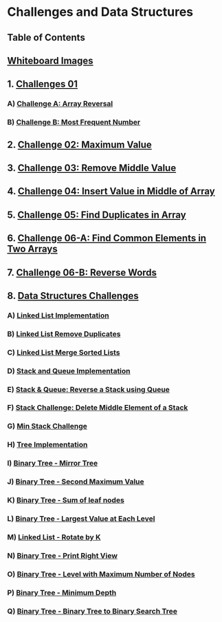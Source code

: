 # Challenges and Data Structures

## Table of Contents

##  [Whiteboard Images](https://github.com/Moayadhamdan/challenges-and-data-structures/tree/main/whiteboard-challenges/assets)
## 1. [Challenges 01](#challenges-01)
###    A) [Challenge A: Array Reversal](https://github.com/Moayadhamdan/challenges-and-data-structures/blob/main/whiteboard-challenges/assets/Array%20Reversal.PNG)
###    B) [Challenge B: Most Frequent Number](https://github.com/Moayadhamdan/challenges-and-data-structures/blob/main/whiteboard-challenges/assets/Most%20Frequent%20Number.PNG)
## 2. [Challenge 02: Maximum Value](https://github.com/Moayadhamdan/challenges-and-data-structures/blob/main/whiteboard-challenges/assets/Maximum%20Value.PNG)
## 3. [Challenge 03: Remove Middle Value](https://github.com/Moayadhamdan/challenges-and-data-structures/blob/main/whiteboard-challenges/assets/Remove%20Middle%20Value%20from%20Array.PNG)
## 4. [Challenge 04: Insert Value in Middle of Array](https://github.com/Moayadhamdan/challenges-and-data-structures/blob/main/whiteboard-challenges/assets/Insert%20Value%20in%20Middle%20of%20Array.PNG)
## 5. [Challenge 05: Find Duplicates in Array](https://github.com/Moayadhamdan/challenges-and-data-structures/blob/main/Challenges/Find-Duplicates/Find-Duplicates/README.md)
## 6. [Challenge 06-A: Find Common Elements in Two Arrays](https://github.com/Moayadhamdan/challenges-and-data-structures/blob/main/Challenges/Common-Elements/Common-Elements/README.md)
## 7. [Challenge 06-B: Reverse Words](https://github.com/Moayadhamdan/challenges-and-data-structures/blob/main/Challenges/Reverse-Words/Reverse-Words/README.md)
## 8. [Data Structures Challenges](https://github.com/Moayadhamdan/challenges-and-data-structures/tree/main/Data%20Structures)
###    A) [Linked List Implementation](https://github.com/Moayadhamdan/challenges-and-data-structures/blob/main/Data%20Structures/LinkedList/LinkedList/LinkedListImplementation/README.md)
###    B) [Linked List Remove Duplicates](https://github.com/Moayadhamdan/challenges-and-data-structures/blob/main/Data%20Structures/LinkedList/LinkedList/RemoveDuplicates/README.md)
###    C) [Linked List Merge Sorted Lists](https://github.com/Moayadhamdan/challenges-and-data-structures/blob/main/Data%20Structures/LinkedList/LinkedList/MergeSorted/README.md)
###    D) [Stack and Queue Implementation](https://github.com/Moayadhamdan/challenges-and-data-structures/blob/main/Data%20Structures/Stack%20%26%20Queue/StackAndQueue/README.md)
###    E) [Stack & Queue: Reverse a Stack using Queue](https://github.com/Moayadhamdan/challenges-and-data-structures/blob/main/Data%20Structures/Stack%20%26%20Queue/StackAndQueue/ReverseStackUsingQueue/README.md)
###    F) [Stack Challenge: Delete Middle Element of a Stack](https://github.com/Moayadhamdan/challenges-and-data-structures/blob/main/Data%20Structures/Stack%20%26%20Queue/StackAndQueue/DeleteMiddleElement/README.md)
###    G) [Min Stack Challenge](https://github.com/Moayadhamdan/challenges-and-data-structures/blob/main/Data%20Structures/Stack%20%26%20Queue/StackAndQueue/MinStack/README.md)
###    H) [Tree Implementation](https://github.com/Moayadhamdan/challenges-and-data-structures/blob/main/Data%20Structures/Trees/TreeImplementation/README.md)
###    I) [Binary Tree - Mirror Tree](https://github.com/Moayadhamdan/challenges-and-data-structures/blob/main/Data%20Structures/Trees/TreeImplementation/MirrorTree/README.md)
###    J) [Binary Tree - Second Maximum Value](https://github.com/Moayadhamdan/challenges-and-data-structures/blob/main/Data%20Structures/Trees/TreeImplementation/SecondMaxValue/README.md)
###    K) [Binary Tree - Sum of leaf nodes](https://github.com/Moayadhamdan/challenges-and-data-structures/blob/main/Data%20Structures/Trees/TreeImplementation/LeafSum/README.md)
###    L) [Binary Tree - Largest Value at Each Level](https://github.com/Moayadhamdan/challenges-and-data-structures/blob/main/Data%20Structures/Trees/TreeImplementation/LargestLevelValue/README.md)
###    M) [Linked List - Rotate by K](https://github.com/Moayadhamdan/challenges-and-data-structures/blob/main/Data%20Structures/LinkedList/LinkedList/RotateLinkedList/README.md)
###    N) [Binary Tree - Print Right View](https://github.com/Moayadhamdan/challenges-and-data-structures/blob/main/Data%20Structures/Trees/TreeImplementation/RightViewPrint/README.md)
###    O) [Binary Tree - Level with Maximum Number of Nodes](https://github.com/Moayadhamdan/challenges-and-data-structures/blob/main/Data%20Structures/Trees/TreeImplementation/MaxLevelNodes/README.md)
###    P) [Binary Tree - Minimum Depth](https://github.com/Moayadhamdan/challenges-and-data-structures/blob/main/Data%20Structures/Trees/TreeImplementation/MinimumDepth/README.md)
###    Q) [Binary Tree - Binary Tree to Binary Search Tree](https://github.com/Moayadhamdan/challenges-and-data-structures/blob/main/Data%20Structures/Trees/TreeImplementation/BTreeToBST/README.md)

